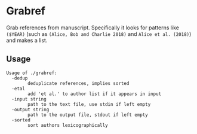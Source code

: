 # Grabref

Grab references from manuscript. Specifically it looks for patterns like
`($YEAR)` (such as `(Alice, Bob and Charlie 2018)` and
`Alice et al. (2018)`) and makes a list.

## Usage

```
Usage of ./grabref:
  -dedup
    	deduplicate references, implies sorted
  -etal
    	add 'et al.' to author list if it appears in input
  -input string
    	path to the text file, use stdin if left empty
  -output string
    	path to the output file, stdout if left empty
  -sorted
    	sort authors lexicographically
```


